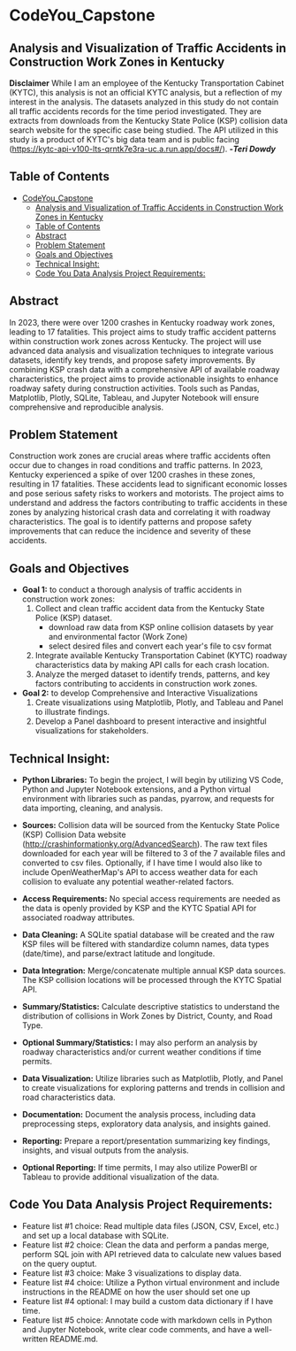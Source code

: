 # CodeYou_Capstone
## Analysis and Visualization of Traffic Accidents in Construction Work Zones in Kentucky
**Disclaimer** While I am an employee of the Kentucky Transportation Cabinet (KYTC), this analysis is not an official KYTC analysis, but a reflection of my interest in the analysis.  The datasets analyzed in this study do not contain all traffic accidents records for the time period investigated.  They are extracts from downloads from the Kentucky State Police (KSP) collision data search website for the specific case being studied.  The API utilized in this study is a product of KYTC's big data team and is public facing (https://kytc-api-v100-lts-qrntk7e3ra-uc.a.run.app/docs#/).
**-_Teri Dowdy_**
## Table of Contents
- [CodeYou\_Capstone](#codeyou_capstone)
  - [Analysis and Visualization of Traffic Accidents in Construction Work Zones in Kentucky](#analysis-and-visualization-of-traffic-accidents-in-construction-work-zones-in-kentucky)
  - [Table of Contents](#table-of-contents)
  - [Abstract](#abstract)
  - [Problem Statement](#problem-statement)
  - [Goals and Objectives](#goals-and-objectives)
  - [Technical Insight:](#technical-insight)
  - [Code You Data Analysis Project Requirements:](#code-you-data-analysis-project-requirements)

## Abstract
In 2023, there were over 1200 crashes in Kentucky roadway work zones, leading to 17 fatalities. This project aims to study traffic accident patterns within construction work zones across Kentucky. The project will use advanced data analysis and visualization techniques to integrate various datasets, identify key trends, and propose safety improvements. By combining KSP crash data with a comprehensive API of available roadway characteristics, the project aims to provide actionable insights to enhance roadway safety during construction activities. Tools such as Pandas, Matplotlib, Plotly, SQLite, Tableau, and Jupyter Notebook will ensure comprehensive and reproducible analysis.

## Problem Statement
Construction work zones are crucial areas where traffic accidents often occur due to changes in road conditions and traffic patterns. In 2023, Kentucky experienced a spike of over 1200 crashes in these zones, resulting in 17 fatalities. These accidents lead to significant economic losses and pose serious safety risks to workers and motorists. The project aims to understand and address the factors contributing to traffic accidents in these zones by analyzing historical crash data and correlating it with roadway characteristics. The goal is to identify patterns and propose safety improvements that can reduce the incidence and severity of these accidents.

## Goals and Objectives
- **Goal 1:** to conduct a thorough analysis of traffic accidents in construction work zones:
    1. Collect and clean traffic accident data from the Kentucky State Police (KSP) dataset.
        - download raw data from KSP online collision datasets by year and environmental factor (Work Zone)
        - select desired files and convert each year's file to csv format
    2. Integrate available Kentucky Transportation Cabinet (KYTC) roadway characteristics data by making API calls for each crash location.
    3. Analyze the merged dataset to identify trends, patterns, and key factors contributing to accidents in construction work zones.
- **Goal 2:** to develop Comprehensive and Interactive Visualizations
    1.	Create visualizations using Matplotlib, Plotly, and Tableau and Panel to illustrate findings.
    2.	Develop a Panel dashboard to present interactive and insightful visualizations for stakeholders.

## Technical Insight:
- **Python Libraries:** To begin the project, I will begin by utilizing VS Code, Python and Jupyter Notebook extensions, and a Python virtual environment with libraries such as pandas, pyarrow, and requests for data importing, cleaning, and analysis.
- **Sources:** Collision data will be sourced from the Kentucky State Police (KSP) Collision Data website (http://crashinformationky.org/AdvancedSearch).  The raw text files downloaded for each year will be filtered to 3 of the 7 available files and converted to csv files. Optionally, if I have time I would also like to include OpenWeatherMap's API to access weather data for each collision to evaluate any potential weather-related factors.

- **Access Requirements:** No special access requirements are needed as the data is openly provided by KSP and the KYTC Spatial API for associated roadway attributes.
- **Data Cleaning:** A SQLite spatial database will be created and the raw KSP files will be filtered with standardize column names, data types (date/time), and parse/extract latitude and longitude.
- **Data Integration:** Merge/concatenate multiple annual KSP data sources. The KSP collision locations will be processed through the KYTC Spatial API.
- **Summary/Statistics:** Calculate descriptive statistics to understand the distribution of collisions in Work Zones by District, County, and Road Type.
- **Optional Summary/Statistics:** I may also perform an analysis by roadway characteristics and/or current weather conditions if time permits.
- **Data Visualization:** Utilize libraries such as Matplotlib, Plotly, and Panel to create visualizations for exploring patterns and trends in collision and road characteristics data.
- **Documentation:** Document the analysis process, including data preprocessing steps, exploratory data analysis, and insights gained.
- **Reporting:** Prepare a report/presentation summarizing key findings, insights, and visual outputs from the analysis.
- **Optional Reporting:** If time permits, I may also utilize PowerBI or Tableau to provide additional visualization of the data.

## Code You Data Analysis Project Requirements:
- Feature list #1 choice: Read multiple data files (JSON, CSV, Excel, etc.) and set up a local database with SQLite.
- Feature list #2 choice: Clean the data and perform a pandas merge, perform SQL join with API retrieved data to calculate  new values based on the query ouptut.
- Feature list #3 choice: Make 3 visualizations to display data.
- Feature list #4 choice: Utilize a Python virtual environment and include instructions in the README on how the user should set one up
- Feature list #4 optional: I may build a custom data dictionary if I have time.
- Feature list #5 choice: Annotate code with markdown cells in Python and Jupyter Notebook, write clear code comments, and have a well-written README.md.
